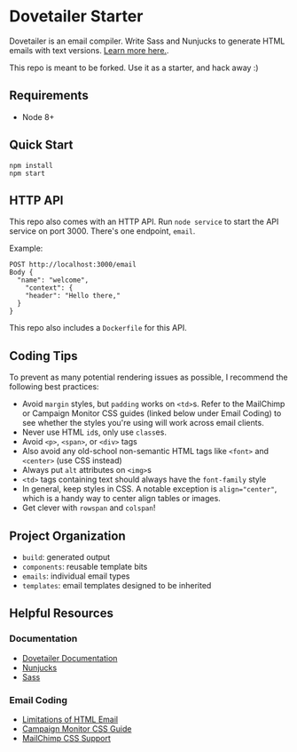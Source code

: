 # Dovetailer Starter

Dovetailer is an email compiler. Write Sass and Nunjucks to generate HTML emails with text versions. [Learn more here.](https://github.com/maxlapides/dovetailer).

This repo is meant to be forked. Use it as a starter, and hack away :)

## Requirements

- Node 8+

## Quick Start

```
npm install
npm start
```

## HTTP API

This repo also comes with an HTTP API. Run `node service` to start the API service on port 3000. There's one endpoint, `email`.

Example:

```
POST http://localhost:3000/email
Body {
  "name": "welcome",
	"context": {
    "header": "Hello there,"
  }
}
```

This repo also includes a `Dockerfile` for this API.

## Coding Tips

To prevent as many potential rendering issues as possible, I recommend the following best practices:

- Avoid `margin` styles, but `padding` works on `<td>`s. Refer to the MailChimp or Campaign Monitor CSS guides (linked below under Email Coding) to see whether the styles you're using will work across email clients.
- Never use HTML `id`s, only use `class`es.
- Avoid `<p>`, `<span>`, or `<div>` tags
- Also avoid any old-school non-semantic HTML tags like `<font>` and `<center>` (use CSS instead)
- Always put `alt` attributes on `<img>`s
- `<td>` tags containing text should always have the `font-family` style
- In general, keep styles in CSS. A notable exception is `align="center"`, which is a handy way to center align tables or images.
- Get clever with `rowspan` and `colspan`!

## Project Organization

- `build`: generated output
- `components`: reusable template bits
- `emails`: individual email types
- `templates`: email templates designed to be inherited

## Helpful Resources

### Documentation

- [Dovetailer Documentation](https://github.com/maxlapides/dovetailer)
- [Nunjucks](https://mozilla.github.io/nunjucks/templating.html)
- [Sass](https://sass-lang.com/documentation/file.SASS_REFERENCE.html)

### Email Coding

- [Limitations of HTML Email](https://kb.mailchimp.com/campaigns/design/limitations-of-html-email)
- [Campaign Monitor CSS Guide](https://www.campaignmonitor.com/css/)
- [MailChimp CSS Support](https://templates.mailchimp.com/resources/email-client-css-support/)
